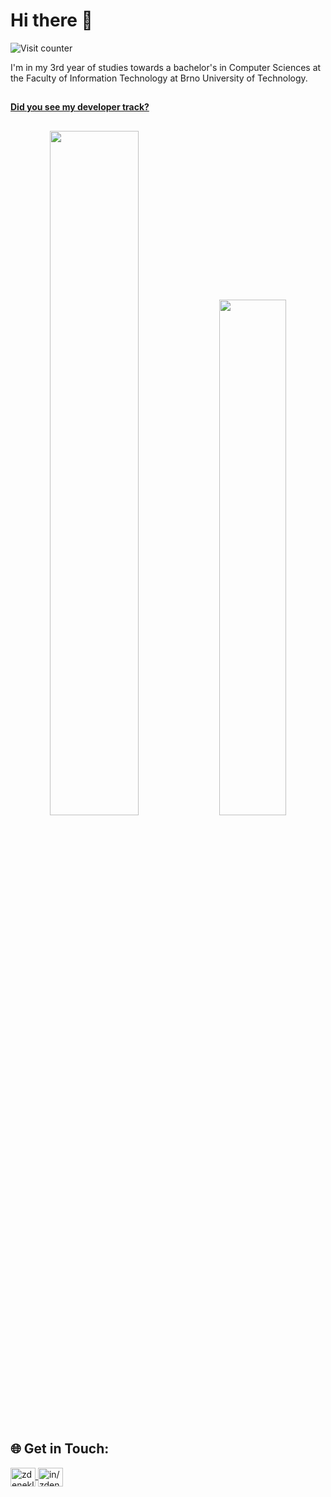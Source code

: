 # Hi there :wave:

![Visit counter](https://komarev.com/ghpvc/?username=zdeneklapes&color=green)

I'm in my 3rd year of studies towards a bachelor's in Computer Sciences at the Faculty of Information Technology at Brno
University of Technology.

##

[**Did you see my developer track?**](https://ossinsight.io/analyze/zdeneklapes)

##

<p align="center">
<img width="53%"  src="https://github-readme-stats.vercel.app/api?username=zdeneklapes&count_private=true&show_icons=true&include_all_commits=false&hide_border=true&hide_title=true&theme=transparent" />
<img width="46%"  src="https://github-readme-streak-stats.herokuapp.com?user=zdeneklapes&theme=transparent&hide_border=true" />
</p>

## 🌐 Get in Touch:

<p align="left">
<a href="https://twitter.com/zdeneklapes"target="blank">
<img align="center" 
src="https://raw.githubusercontent.com/rahuldkjain/github-profile-readme-generator/master/src/images/icons/Social/twitter.svg" 
alt="zdeneklapes" 
height="30" 
width="40" />
</a>

<a href="https://www.linkedin.com/in/zdeneklapes/" target="blank">
<img align="center" 
src="https://raw.githubusercontent.com/rahuldkjain/github-profile-readme-generator/master/src/images/icons/Social/linked-in-alt.svg" 
alt="in/zdeneklapes" 
height="30" 
width="40" />
</a>
</p>

